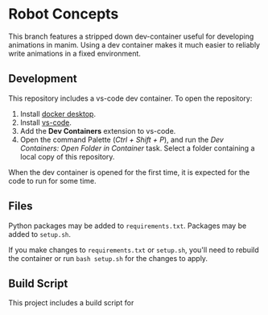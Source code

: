 # Robot Concepts
This branch features a stripped down dev-container useful for developing animations in manim.
Using a dev container makes it much easier to reliably write animations in a fixed environment.

## Development
This repository includes a vs-code dev container. To open the repository:
1. Install [docker desktop](https://www.docker.com/products/docker-desktop/).
2. Install [vs-code](https://code.visualstudio.com/download).
3. Add the **Dev Containers** extension to vs-code.
4. Open the command Palette (*Ctrl + Shift + P*), and run the *Dev Containers: Open Folder in Container* task. Select a folder containing a local copy of this repository.

When the dev container is opened for the first time, it is expected for the code to run for some time. 

## Files
Python packages may be added to `requirements.txt`. Packages may be added to `setup.sh`.

If you make changes to `requirements.txt` or `setup.sh`, you'll need to rebuild the container or run `bash setup.sh` for the changes to apply.

## Build Script
This project includes a build script for 